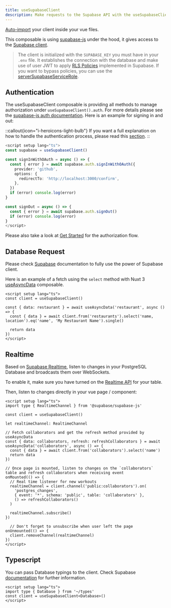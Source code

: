```yaml
---
title: useSupabaseClient
description: Make requests to the Supabase API with the useSupabaseClient composable
---
```


[Auto-import](https://nuxt.com/docs/guide/directory-structure/composables) your client inside your vue files.

This composable is using [supabase-js](https://github.com/supabase/supabase-js/) under the hood, it gives access to the [Supabase client](https://supabase.com/docs/reference/javascript/initializing).

> The client is initialized with the `SUPABASE_KEY` you must have in your `.env` file. It establishes the connection with the database and make use of user JWT to apply [RLS Policies](https://supabase.com/docs/learn/auth-deep-dive/auth-row-level-security) implemented in Supabase. If you want to bypass policies, you can use the [serverSupabaseServiceRole](/usage/services/serversupabaseservicerole).

## Authentication

The useSupabaseClient composable is providing all methods to manage authorization under `useSupabaseClient().auth`. For more details please see the [supabase-js auth documentation](https://supabase.com/docs/reference/javascript/auth-api). Here is an example for signing in and out:

::callout{icon="i-heroicons-light-bulb"}
If you want a full explanation on how to handle the authentication process, please read this [section](/get-started#handle-authentication).
::

```ts
<script setup lang="ts">
const supabase = useSupabaseClient()

const signInWithOAuth = async () => {
  const { error } = await supabase.auth.signInWithOAuth({
    provider: 'github',
    options: {
      redirectTo: 'http://localhost:3000/confirm',
    },
  })
  if (error) console.log(error)
}

const signOut = async () => {
  const { error } = await supabase.auth.signOut()
  if (error) console.log(error)
}
</script>
```

Please also take a look at [Get Started](/get-started) for the authorization flow.

## Database Request

Please check [Supabase](https://supabase.com/docs/reference/javascript/select) documentation to fully use the power of Supabase client.

Here is an example of a fetch using the `select` method with Nuxt 3 [useAsyncData](https://nuxt.com/docs/getting-started/data-fetching#useasyncdata) composable.

```vue
<script setup lang="ts">
const client = useSupabaseClient()

const { data: restaurant } = await useAsyncData('restaurant', async () => {
  const { data } = await client.from('restaurants').select('name, location').eq('name', 'My Restaurant Name').single()

  return data
})
</script>
```

## Realtime

Based on [Supabase Realtime](https://github.com/supabase/realtime), listen to changes in your PostgreSQL Database and broadcasts them over WebSockets.

To enable it, make sure you have turned on the [Realtime API](https://supabase.com/docs/guides/api#realtime-api) for your table.

Then, listen to changes directly in your vue page / component:

```vue
<script setup lang="ts">
import type { RealtimeChannel } from '@supabase/supabase-js'

const client = useSupabaseClient()

let realtimeChannel: RealtimeChannel

// Fetch collaborators and get the refresh method provided by useAsyncData
const { data: collaborators, refresh: refreshCollaborators } = await useAsyncData('collaborators', async () => {
  const { data } = await client.from('collaborators').select('name')
  return data
})

// Once page is mounted, listen to changes on the `collaborators` table and refresh collaborators when receiving event
onMounted(() => {
  // Real time listener for new workouts
  realtimeChannel = client.channel('public:collaborators').on(
    'postgres_changes',
    { event: '*', schema: 'public', table: 'collaborators' },
    () => refreshCollaborators()
  )

  realtimeChannel.subscribe()
})

  // Don't forget to unsubscribe when user left the page
onUnmounted(() => {
  client.removeChannel(realtimeChannel)
})
</script>
```

## Typescript

You can pass Database typings to the client. Check Supabase [documentation](https://supabase.com/docs/reference/javascript/release-notes#typescript-support) for further information.

```vue
<script setup lang="ts">
import type { Database } from '~/types'
const client = useSupabaseClient<Database>()
</script>
```
